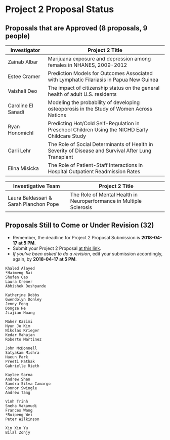 # Project 2 Proposal Status

## Proposals that are Approved (8 proposals, 9 people)

Investigator | Project 2 Title 
--------------- | ----------------------------------------------------------------------------------------------------
Zainab Albar    | Marijuana exposure and depression among females in NHANES, 2009-2012
Estee Cramer    | Prediction Models for Outcomes Associated with Lymphatic Filariasis in Papua New Guinea
Vaishali Deo    | The impact of citizenship status on the general health of adult U.S. residents
Caroline El Sanadi | Modeling the probability of developing osteoporosis in the Study of Women Across Nations
Ryan Honomichl  | Predicting Hot/Cold Self-Regulation in Preschool Children Using the NICHD Early Childcare Study
Carli Lehr      | The Role of Social Determinants of Health in Severity of Disease and Survival After Lung Transplant
Elina Misicka   | The Role of Patient-Staff Interactions in Hospital Outpatient Readmission Rates

Investigative Team | Project 2 Title 
-------------------------------------- | -----------------------------------------------------------------------------
Laura Baldassari & Sarah Planchon Pope | The Role of Mental Health in Neuroperformance in Multiple Sclerosis

## Proposals Still to Come or Under Revision (32)

- Remember, the deadline for Project 2 Proposal Submission is **2018-04-17 at 5 PM**.
- Submit your Project 2 Proposal [at this link](https://goo.gl/forms/Zfgnq5pyAAzAlmUm1).
- *If you've been asked to do a revision*, edit your submission accordingly, again, by **2018-04-17 at 5 PM**.

```
Khaled Alayed
*Haimeng Bai
Shufen Cao
Laura Cremer
Abhishek Deshpande

Katherine Dobbs
Gwendolyn Donley
Jenny Feng
Dongze He
Jiajian Huang

Maher Kazimi
Hyun Jo Kim
Nikolas Krieger
Kedar Mahajan
Roberto Martinez

John McDonnell
Satyakam Mishra
Haeun Park
Preeti Pathak
Gabrielle Rieth

Kaylee Sarna
Andrew Shan
Sandra Silva Camargo
Connor Swingle
Andrew Tang

Vinh Trinh
Sneha Vakamudi
Frances Wang
*Ruipeng Wei
Peter Wilkinson

Xin Xin Yu
Bilal Zonjy
```
